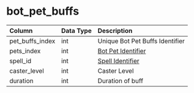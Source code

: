 # bot\_pet\_buffs

| Column | Data Type | Description |
| :--- | :--- | :--- |
| pet\_buffs\_index | int | Unique Bot Pet Buffs Identifier |
| pets\_index | int | [Bot Pet Identifier](bot_pets.md) |
| spell\_id | int | [Spell Identifier](../../../schema/categories/bots/spells_new.md) |
| caster\_level | int | Caster Level |
| duration | int | Duration of buff |

